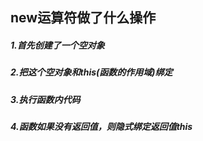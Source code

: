 ## new运算符做了什么操作

##### 1.首先创建了一个空对象
##### 2.把这个空对象和this(函数的作用域)绑定
##### 3.执行函数内代码
##### 4.函数如果没有返回值，则隐式绑定返回值this